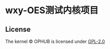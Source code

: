 # wxy-OES测试内核项目

## License

The kernel © OPHUB is licensed under [GPL-2.0](https://github.com/ophub/kernel/blob/main/LICENSE)
